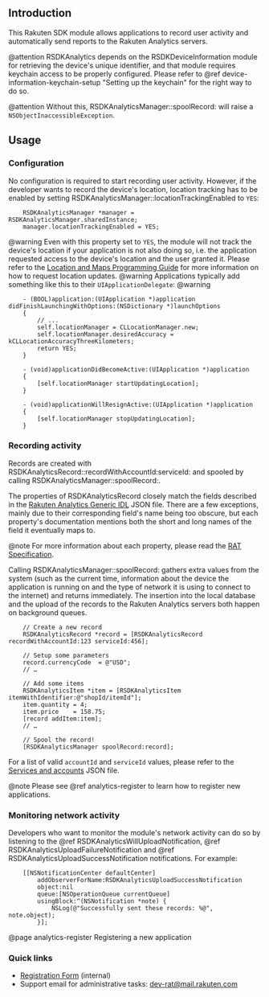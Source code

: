 ## Introduction
This Rakuten SDK module allows applications to record user activity and
automatically send reports to the Rakuten Analytics servers.

@attention RSDKAnalytics depends on the RSDKDeviceInformation module for
 retrieving the device's unique identifier, and that module requires keychain
 access to be properly configured. Please refer to @ref device-information-keychain-setup "Setting up the keychain"
 for the right way to do so.

@attention Without this, RSDKAnalyticsManager::spoolRecord: will raise a `NSObjectInaccessibleException`.


## Usage
### Configuration
No configuration is required to start recording user activity. However,
if the developer wants to record the device's location, location tracking has
to be enabled by setting RSDKAnalyticsManager::locationTrackingEnabled
to `YES`:

~~~{.m}
	RSDKAnalyticsManager *manager = RSDKAnalyticsManager.sharedInstance;
	manager.locationTrackingEnabled = YES;
~~~

@warning Even with this property set to `YES`, the module will not track the
 device's location if your application is not also doing so, i.e. the
 application requested access to the device's location and the user granted it.
 Please refer to the [Location and Maps Programming Guide](https://developer.apple.com/library/ios/documentation/UserExperience/Conceptual/LocationAwarenessPG/CoreLocation/CoreLocation.html)
 for more information on how to request location updates.
@warning Applications typically add something like this to their `UIApplicationDelegate`:
@warning
~~~{.m}
	- (BOOL)application:(UIApplication *)application didFinishLaunchingWithOptions:(NSDictionary *)launchOptions
	{
		// ...
		self.locationManager = CLLocationManager.new;
		self.locationManager.desiredAccuracy = kCLLocationAccuracyThreeKilometers;
		return YES;
	}
	
	- (void)applicationDidBecomeActive:(UIApplication *)application
	{
		[self.locationManager startUpdatingLocation];
	}
	
	- (void)applicationWillResignActive:(UIApplication *)application
	{
		[self.locationManager stopUpdatingLocation];
	}
~~~

### Recording activity
Records are created with RSDKAnalyticsRecord::recordWithAccountId:serviceId:
and spooled by calling RSDKAnalyticsManager::spoolRecord:.

The properties of RSDKAnalyticsRecord closely match the fields described in the
[Rakuten Analytics Generic IDL](https://git.dev.rakuten.com/projects/RG/repos/rg/browse/ratGeneric.idl)
JSON file. There are a few exceptions, mainly due to their corresponding field's name
being too obscure, but each property's documentation mentions both the short and long
names of the field it eventually maps to.

@note For more information about each property, please read
 the [RAT Specification](https://rakuten.atlassian.net/wiki/display/SDK/RAT+Specification).

Calling RSDKAnalyticsManager::spoolRecord: gathers extra values from the system
(such as the current time, information about the device the application is
running on and the type of network it is using to connect to the internet) and
returns immediately. The insertion into the local database and the upload of the
records to the Rakuten Analytics servers both happen on background queues.

~~~{.m}
	// Create a new record
	RSDKAnalyticsRecord *record = [RSDKAnalyticsRecord recordWithAccountId:123 serviceId:456];
	
	// Setup some parameters
	record.currencyCode  = @"USD";
	// …

	// Add some items
	RSDKAnalyticsItem *item = [RSDKAnalyticsItem itemWithIdentifier:@"shopId/itemId"];
	item.quantity = 4;
	item.price    = 158.75;
	[record addItem:item];
	// …

	// Spool the record!
	[RSDKAnalyticsManager spoolRecord:record];
~~~

For a list of valid `accountId` and `serviceId` values, please refer to the
[Services and accounts](https://git.dev.rakuten.com/projects/RG/repos/rg/browse/aid_acc_Map.json)
JSON file.

@note Please see @ref analytics-register to learn how to register new applications.

### Monitoring network activity
Developers who want to monitor the module's network activity can do so by listening
to the @ref RSDKAnalyticsWillUploadNotification, @ref RSDKAnalyticsUploadFailureNotification
and @ref RSDKAnalyticsUploadSuccessNotification notifications. For example:

~~~{.m}
	[[NSNotificationCenter defaultCenter]
		addObserverForName:RSDKAnalyticsUploadSuccessNotification
		object:nil
		queue:[NSOperationQueue currentQueue]
		usingBlock:^(NSNotification *note) {
			NSLog(@"Successfully sent these records: %@", note.object);
		}];
~~~

@page analytics-register Registering a new application

### Quick links

* [Registration Form](https://confluence.rakuten-it.com/confluence/display/GEAP/01_RAT+New+Use+Application) (internal)
* Support email for administrative tasks: dev-rat@mail.rakuten.com

